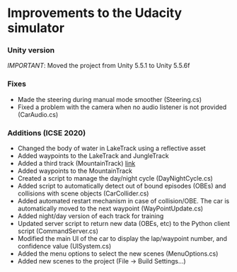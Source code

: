 # Improvements to the Udacity simulator

### Unity version
_IMPORTANT_: Moved the project from Unity 5.5.1 to Unity 5.5.6f 

### Fixes 

* Made the steering during manual mode smoother (Steering.cs)
* Fixed a problem with the camera when no audio listener is not provided (CarAudio.cs)

### Additions (ICSE 2020)

* Changed the body of water in LakeTrack using a reflective asset
* Added waypoints to the LakeTrack and JungleTrack
* Added a third track (MountainTrack) [link](https://assetstore.unity.com/packages/3d/environments/roadways/mountain-race-track-53775)
* Added waypoints to the MountainTrack
* Created a script to manage the day/night cycle (DayNightCycle.cs)
* Added script to automatically detect out of bound episodes (OBEs) and collisions with scene objects (CarCollider.cs)
* Added automated restart mechanism in case of collision/OBE. The car is automatically moved to the next waypoint (WayPointUpdate.cs)
* Added night/day version of each track for training
* Updated server script to return new data (OBEs, etc) to the Python client script (CommandServer.cs)
* Modified the main UI of the car to display the lap/waypoint number, and confidence value (UISystem.cs)
* Added the menu options to select the new scenes (MenuOptions.cs)
* Added new scenes to the project (File -> Build Settings...)
